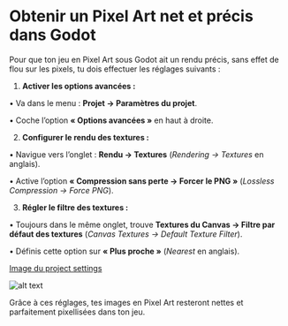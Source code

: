 
# **Obtenir un Pixel Art net et précis dans Godot**

Pour que ton jeu en Pixel Art sous Godot ait un rendu précis, sans effet de flou sur les pixels, tu dois effectuer les réglages suivants :

1. **Activer les options avancées :**

• Va dans le menu : **Projet → Paramètres du projet**.

• Coche l’option **« Options avancées »** en haut à droite.

2. **Configurer le rendu des textures :**

• Navigue vers l’onglet : **Rendu → Textures** (*Rendering → Textures* en anglais).

• Active l’option **« Compression sans perte → Forcer le PNG »** (*Lossless Compression → Force PNG*).

3. **Régler le filtre des textures :**

• Toujours dans le même onglet, trouve **Textures du Canvas → Filtre par défaut des textures** (*Canvas Textures → Default Texture Filter*).

• Définis cette option sur **« Plus proche »** (*Nearest* en anglais).

[Image du project settings](/Users/lefebvreremy/Library/CloudStorage/Dropbox/octarine/godot_tuto/Godot_tuto/img/crisp_img.png)

![alt text](file://IMG_20181123_115829.jpg)

Grâce à ces réglages, tes images en Pixel Art resteront nettes et parfaitement pixellisées dans ton jeu.